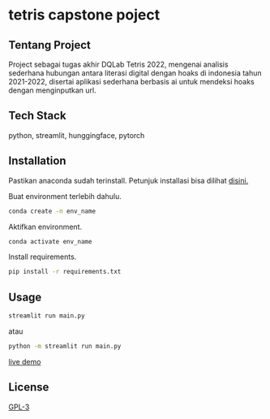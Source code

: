 # tetris capstone poject

## Tentang Project
Project sebagai tugas akhir DQLab Tetris 2022, mengenai analisis sederhana hubungan antara literasi digital dengan hoaks di indonesia tahun 2021-2022, disertai aplikasi sederhana berbasis ai untuk mendeksi hoaks dengan menginputkan url.

## Tech Stack
python, streamlit, hunggingface, pytorch

## Installation
Pastikan anaconda sudah terinstall. Petunjuk installasi bisa dilihat [disini.](https://docs.conda.io/projects/conda/en/latest/user-guide/install/index.html)

Buat environment terlebih dahulu.
```bash
conda create -n env_name
```

Aktifkan environment.
```bash
conda activate env_name
```

Install requirements.
```bash
pip install -r requirements.txt
```

## Usage
```bash
streamlit run main.py
```
atau
```bash
python -m streamlit run main.py
```
[live demo](https://mmuchsin-tetriscap-dashboard-main-ynlsep.streamlitapp.com/)

## License
[GPL-3](https://choosealicense.com/licenses/gpl-3.0/)
